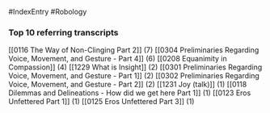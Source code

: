 #IndexEntry #Robology

### Top 10 referring transcripts
[[0116 The Way of Non-Clinging Part 2]] (7)
[[0304 Preliminaries Regarding Voice, Movement, and Gesture - Part 4]] (6)
[[0208 Equanimity in Compassion]] (4)
[[1229 What is Insight]] (2)
[[0301 Preliminaries Regarding Voice, Movement, and Gesture - Part 1]] (2)
[[0302 Preliminaries Regarding Voice, Movement, and Gesture - Part 2]] (2)
[[1231 Joy (talk)]] (1)
[[0118 Dilemmas and Delineations - How did we get here Part 1]] (1)
[[0123 Eros Unfettered Part 1]] (1)
[[0125 Eros Unfettered Part 3]] (1)


